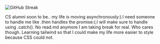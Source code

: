 ![GitHub Streak](https://github-readme-streak-stats.herokuapp.com/?user=ShahiShahash)

CS alumni soon to be..
my life is moving asynchronously:).I need someone to handle me like .then handles the promise:(.I will make sure to handle using .catch().
No read.md anymore I am taking break for real. Who cares though. Learning tailwind so that I could make my life more easier  to style because CSS could not.


